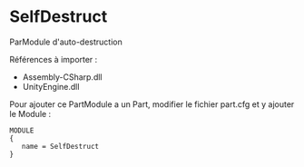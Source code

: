 SelfDestruct
============

ParModule d'auto-destruction

Références à importer :
- Assembly-CSharp.dll
- UnityEngine.dll

Pour ajouter ce PartModule a un Part, modifier le fichier part.cfg et y ajouter le Module :
```
MODULE
{
   name = SelfDestruct
}
```

